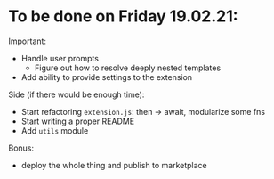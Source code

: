 # To be done on Friday 19.02.21:

Important:

- Handle user prompts
  - Figure out how to resolve deeply nested templates
- Add ability to provide settings to the extension

Side (if there would be enough time):

- Start refactoring `extension.js`: then -> await, modularize some fns
- Start writing a proper README
- Add `utils` module

Bonus:

- deploy the whole thing and publish to marketplace
